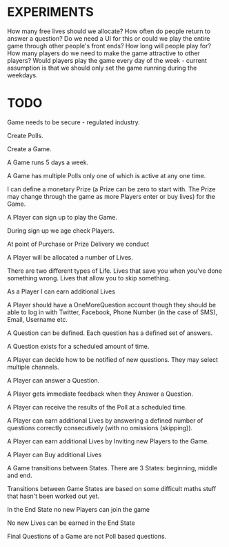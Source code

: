 EXPERIMENTS
====

How many free lives should we allocate?
How often do people return to answer a question?
Do we need a UI for this or could we play the entire game through other people's front ends?
How long will people play for?
How many players do we need to make the game attractive to other players?
Would players play the game every day of the week - current assumption is that we should only set the game running during the weekdays.

TODO
====

Game needs to be secure - regulated industry.

Create Polls.

Create a Game.

A Game runs 5 days a week.

A Game has multiple Polls only one of which is active at any one time.

I can define a monetary Prize (a Prize can be zero to start with. The Prize may change through the game as more Players enter or buy lives) for the Game.

A Player can sign up to play the Game.

During sign up we age check Players.

At point of Purchase or Prize Delivery we conduct 

A Player will be allocated a number of Lives.

There are two different types of Life. Lives that save you when you've done something wrong. Lives that allow you to skip something.

As a Player I can earn additional Lives

A Player should have a OneMoreQuestion account though they should be able to log in with Twitter, Facebook, Phone Number (in the case of SMS), Email, Username etc.

A Question can be defined. Each question has a defined set of answers.

A Question exists for a scheduled amount of time.

A Player can decide how to be notified of new questions. They may select multiple channels.

A Player can answer a Question.

A Player gets immediate feedback when they Answer a Question.

A Player can receive the results of the Poll at a scheduled time.

A Player can earn additional Lives by answering a defined number of questions correctly consecutively (with no omissions (skipping)).

A Player can earn additional Lives by Inviting new Players to the Game.

A Player can Buy additional Lives

A Game transitions between States. There are 3 States: beginning, middle and end.

Transitions between Game States are based on some difficult maths stuff that hasn't been worked out yet.

In the End State no new Players can join the game

No new Lives can be earned in the End State

Final Questions of a Game are not Poll based questions.